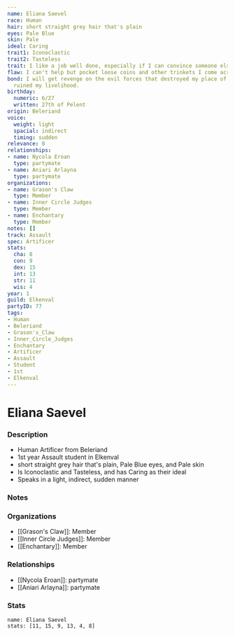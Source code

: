 ```yaml
---
name: Eliana Saevel
race: Human
hair: short straight grey hair that's plain
eyes: Pale Blue
skin: Pale
ideal: Caring
trait1: Iconoclastic
trait2: Tasteless
trait: I like a job well done, especially if I can convince someone else to do it.
flaw: I can't help but pocket loose coins and other trinkets I come across.
bond: I will get revenge on the evil forces that destroyed my place of business and
  ruined my livelihood.
birthday:
  numeric: 6/27
  written: 27th of Pelent
origin: Beleriand
voice:
  weight: light
  spacial: indirect
  timing: sudden
relevance: 0
relationships:
- name: Nycola Eroan
  type: partymate
- name: Aniari Arlayna
  type: partymate
organizations:
- name: Grason's Claw
  type: Member
- name: Inner Circle Judges
  type: Member
- name: Enchantary
  type: Member
notes: []
track: Assault
spec: Artificer
stats:
  cha: 8
  con: 9
  dex: 15
  int: 13
  str: 11
  wis: 4
year: 1
guild: Elkenval
partyID: 77
tags:
- Human
- Beleriand
- Grason's_Claw
- Inner_Circle_Judges
- Enchantary
- Artificer
- Assault
- Student
- 1st
- Elkenval
---
```

# Eliana Saevel
### Description
- Human Artificer from Beleriand
- 1st year Assault student in Elkenval
- short straight grey hair that's plain, Pale Blue eyes, and Pale skin
- Is Iconoclastic and Tasteless, and has Caring as their ideal
- Speaks in a light, indirect, sudden manner

### Notes

### Organizations
- [[Grason's Claw]]: Member
- [[Inner Circle Judges]]: Member
- [[Enchantary]]: Member

### Relationships
- [[Nycola Eroan]]: partymate
- [[Aniari Arlayna]]: partymate

### Stats
```statblock
name: Eliana Saevel
stats: [11, 15, 9, 13, 4, 8]
```